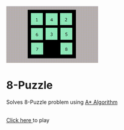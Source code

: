 <img src="https://github.com/AnirbanMukherjeeXD/8-Puzzle/blob/master/8P.gif" alt="8 Puzzle Animation" height=150/>

# 8-Puzzle
Solves 8-Puzzle problem using <a href="https://en.wikipedia.org/wiki/A*_search_algorithm" target="_blank">A* Algorithm </a><br><br>

<a href="https://anirbanmukherjeexd.github.io/8-Puzzle/" target="_blank">Click here </a> to play<br><br>